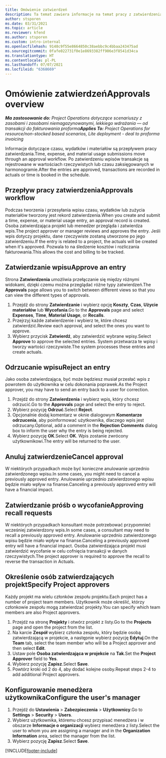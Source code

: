```yaml
---
title: Omówienie zatwierdzeń
description: Ta temat zawiera informacje na temat pracy z zatwierdzeniami w Project Operations.
author: stsporen
ms.date: 03/31/2021
ms.topic: article
ms.reviewer: kfend
ms.author: stsporen
ms.custom: intro-internal
ms.openlocfilehash: 9148c9f55e8664850c38aebbc9c4bbaa243475ad
ms.sourcegitcommit: 0fafe022731f0e1e8693382ff906e3f8541d34ca
ms.translationtype: HT
ms.contentlocale: pl-PL
ms.lasthandoff: 07/07/2021
ms.locfileid: "6368669"
---
```

# <a name="approvals-overview"></a><span data-ttu-id="c25ef-103">Omówienie zatwierdzeń</span><span class="sxs-lookup"><span data-stu-id="c25ef-103">Approvals overview</span></span>

<span data-ttu-id="c25ef-104">_**Ma zastosowanie do:** Project Operations dotyczące scenariuszy z zasobami i zasobami niemagazynowanymi, lekkiego wdrażania — od transakcji do fakturowania proforma_</span><span class="sxs-lookup"><span data-stu-id="c25ef-104">_**Applies To:** Project Operations for resource/non-stocked based scenarios, Lite deployment - deal to proforma invoicing_</span></span>

<span data-ttu-id="c25ef-105">Informacje dotyczące czasu, wydatków i materiałów są przepływem pracy zatwierdzania.</span><span class="sxs-lookup"><span data-stu-id="c25ef-105">Time, expense, and material usage submissions move through an approval workflow.</span></span> <span data-ttu-id="c25ef-106">Po zatwierdzeniu wpisów transakcje są rejestrowane w wartościach rzeczywistych lub czasu zaksięgowanych w harmonogramie.</span><span class="sxs-lookup"><span data-stu-id="c25ef-106">After the entries are approved, transactions are recorded in actuals or time is booked in the schedule.</span></span>

## <a name="approvals-workflow"></a><span data-ttu-id="c25ef-107">Przepływ pracy zatwierdzenia</span><span class="sxs-lookup"><span data-stu-id="c25ef-107">Approvals workflow</span></span>
<span data-ttu-id="c25ef-108">Podczas tworzenia i przesyłania wpisu czasu, wydatków lub zużycia materiałów tworzony jest rekord zatwierdzenia.</span><span class="sxs-lookup"><span data-stu-id="c25ef-108">When you create and submit a time, expense, or material usage entry, an approval record is created.</span></span> <span data-ttu-id="c25ef-109">Osoba zatwierdzająca projekt lub menedżer przegląda i zatwierdza wpis.</span><span class="sxs-lookup"><span data-stu-id="c25ef-109">The project approver or manager reviews and approves the entry.</span></span> <span data-ttu-id="c25ef-110">Jeśli wpis dotyczy projektu, dane rzeczywiste zostaną utworzone po jego zatwierdzeniu.</span><span class="sxs-lookup"><span data-stu-id="c25ef-110">If the entry is related to a project, the actuals will be created when it's approved.</span></span> <span data-ttu-id="c25ef-111">Pozwala to na śledzenie kosztów i rozliczania fakturowania.</span><span class="sxs-lookup"><span data-stu-id="c25ef-111">This allows the cost and billing to be tracked.</span></span>

## <a name="approve-an-entry"></a><span data-ttu-id="c25ef-112">Zatwierdzanie wpisu</span><span class="sxs-lookup"><span data-stu-id="c25ef-112">Approve an entry</span></span>
<span data-ttu-id="c25ef-113">Strona **Zatwierdzenia** umożliwia przełączanie się między różnymi widokami, dzięki czemu można przeglądać różne typy zatwierdzeń.</span><span class="sxs-lookup"><span data-stu-id="c25ef-113">The **Approvals** page allows you to switch between different views so that you can view the different types of approvals.</span></span>
  
1. <span data-ttu-id="c25ef-114">Przejdź do strony **Zatwierdzanie** i wybierz opcję **Koszty**, **Czas**, **Użycie materiałów** lub **Wycofania**.</span><span class="sxs-lookup"><span data-stu-id="c25ef-114">Go to the **Approvals** page and select **Expenses**, **Time**, **Material Usage**, or **Recalls**.</span></span>
2. <span data-ttu-id="c25ef-115">Przejrzyj każde zatwierdzenie i wybierz te, które chcesz zatwierdzić.</span><span class="sxs-lookup"><span data-stu-id="c25ef-115">Review each approval, and select the ones you want to approve.</span></span>
3. <span data-ttu-id="c25ef-116">Wybierz przycisk **Zatwierdź**, aby zatwierdzić wybrane wpisy.</span><span class="sxs-lookup"><span data-stu-id="c25ef-116">Select **Approve** to approve the selected entries.</span></span>
<span data-ttu-id="c25ef-117">System przetwarza te wpisy i tworzy wartości rzeczywiste.</span><span class="sxs-lookup"><span data-stu-id="c25ef-117">The system processes these entries and create actuals.</span></span>

## <a name="reject-an-entry"></a><span data-ttu-id="c25ef-118">Odrzucanie wpisu</span><span class="sxs-lookup"><span data-stu-id="c25ef-118">Reject an entry</span></span>
<span data-ttu-id="c25ef-119">Jako osoba zatwierdzająca, być może będziesz musiał przesłać wpis z powrotem do użytkownika w celu dokonania poprawek.</span><span class="sxs-lookup"><span data-stu-id="c25ef-119">As the Project approver, you may have to send an entry back to a user for correction.</span></span>
  
1. <span data-ttu-id="c25ef-120">Przejdź do strony **Zatwierdzenia** i wybierz wpis, który chcesz odrzucić.</span><span class="sxs-lookup"><span data-stu-id="c25ef-120">Go to the **Approvals** page and select the entry to reject.</span></span> 
2. <span data-ttu-id="c25ef-121">Wybierz pozycję **Odrzuć**.</span><span class="sxs-lookup"><span data-stu-id="c25ef-121">Select **Reject**.</span></span>
3. <span data-ttu-id="c25ef-122">Opcjonalnie dodaj komentarz w oknie dialogowym **Komentarze odrzucenia**, aby poinformować użytkownika, dlaczego wpis jest odrzucany.</span><span class="sxs-lookup"><span data-stu-id="c25ef-122">Optional, add a comment in the **Rejection Comments** dialog box to inform the user why the entry is being rejected.</span></span>
4. <span data-ttu-id="c25ef-123">Wybierz pozycję **OK**.</span><span class="sxs-lookup"><span data-stu-id="c25ef-123">Select **OK**.</span></span> <span data-ttu-id="c25ef-124">Wpis zostanie zwrócony użytkownikowi.</span><span class="sxs-lookup"><span data-stu-id="c25ef-124">The entry will be returned to the user.</span></span>
  
## <a name="cancel-approval"></a><span data-ttu-id="c25ef-125">Anuluj zatwierdzenie</span><span class="sxs-lookup"><span data-stu-id="c25ef-125">Cancel approval</span></span>
<span data-ttu-id="c25ef-126">W niektórych przypadkach może być konieczne anulowanie uprzednio zatwierdzonego wpisu.</span><span class="sxs-lookup"><span data-stu-id="c25ef-126">In some cases, you might need to cancel a previously approved entry.</span></span> <span data-ttu-id="c25ef-127">Anulowanie uprzednio zatwierdzonego wpisu będzie miało wpływ na finanse.</span><span class="sxs-lookup"><span data-stu-id="c25ef-127">Canceling a previously approved entry will have a financial impact.</span></span> 

## <a name="approving-recall-requests"></a><span data-ttu-id="c25ef-128">Zatwierdzanie próśb o wycofanie</span><span class="sxs-lookup"><span data-stu-id="c25ef-128">Approving recall requests</span></span>
<span data-ttu-id="c25ef-129">W niektórych przypadkach konsultant może potrzebować przypomnieć wcześniej zatwierdzony wpis.</span><span class="sxs-lookup"><span data-stu-id="c25ef-129">In some cases, a consultant may need to recall a previously approved entry.</span></span> <span data-ttu-id="c25ef-130">Anulowanie uprzednio zatwierdzonego wpisu będzie miało wpływ na finanse.</span><span class="sxs-lookup"><span data-stu-id="c25ef-130">Canceling a previously approved entry will have a financial impact.</span></span> <span data-ttu-id="c25ef-131">Osoba zatwierdzająca projekt musi zatwierdzić wycofanie w celu cofnięcia transakcji w danych rzeczywistych.</span><span class="sxs-lookup"><span data-stu-id="c25ef-131">The project approver is required to approve the recall to reverse the transaction in Actuals.</span></span>

## <a name="specify-project-approvers"></a><span data-ttu-id="c25ef-132">Określenie osób zatwierdzających projekt</span><span class="sxs-lookup"><span data-stu-id="c25ef-132">Specify Project approvers</span></span>
<span data-ttu-id="c25ef-133">Każdy projekt ma wielu członków zespołu projektu.</span><span class="sxs-lookup"><span data-stu-id="c25ef-133">Each project has a number of project team members.</span></span> <span data-ttu-id="c25ef-134">Użytkownik może określić, którzy członkowie zespołu mogą zatwierdzać projekty.</span><span class="sxs-lookup"><span data-stu-id="c25ef-134">You can specify which team members are also Project approvers.</span></span>

1. <span data-ttu-id="c25ef-135">Przejdź na stronę **Projekty** i otwórz projekt z listy.</span><span class="sxs-lookup"><span data-stu-id="c25ef-135">Go to the **Projects** page and open the project from the list.</span></span>
2. <span data-ttu-id="c25ef-136">Na karcie **Zespół** wybierz członka zespołu, który będzie osobą zatwierdzającą w projekcie, a następnie wybierz pozycję **Edytuj**.</span><span class="sxs-lookup"><span data-stu-id="c25ef-136">On the **Team** tab, select the team member who will be a Project approver and then select **Edit**.</span></span>
3. <span data-ttu-id="c25ef-137">Ustaw pole **Osoba zatwierdzająca w projekcie** na **Tak**.</span><span class="sxs-lookup"><span data-stu-id="c25ef-137">Set the **Project Approver** field to **Yes**.</span></span>
4. <span data-ttu-id="c25ef-138">Wybierz pozycję **Zapisz**.</span><span class="sxs-lookup"><span data-stu-id="c25ef-138">Select **Save**.</span></span>
5. <span data-ttu-id="c25ef-139">Powtórz kroki od 2 do 4, aby dodać kolejne osoby.</span><span class="sxs-lookup"><span data-stu-id="c25ef-139">Repeat steps 2-4 to add additional Project approvers.</span></span>

## <a name="configure-the-users-manager"></a><span data-ttu-id="c25ef-140">Konfigurowanie menedżera użytkownika</span><span class="sxs-lookup"><span data-stu-id="c25ef-140">Configure the user's manager</span></span>

1. <span data-ttu-id="c25ef-141">Przejdź do **Ustawienia** > **Zabezpieczenia** > **Użytkownicy**.</span><span class="sxs-lookup"><span data-stu-id="c25ef-141">Go to **Settings** > **Security** > **Users**.</span></span>
2. <span data-ttu-id="c25ef-142">Wybierz użytkownika, któremu chcesz przypisać menedżera i w obszarze **Informacje o organizacji** wybierz menedżera z listy.</span><span class="sxs-lookup"><span data-stu-id="c25ef-142">Select the user to whom you are assigning a manager and in the **Organization Information** area, select the manager from the list.</span></span> 
3. <span data-ttu-id="c25ef-143">Wybierz pozycję **Zapisz**.</span><span class="sxs-lookup"><span data-stu-id="c25ef-143">Select **Save**.</span></span>




[!INCLUDE[footer-include](../includes/footer-banner.md)]
